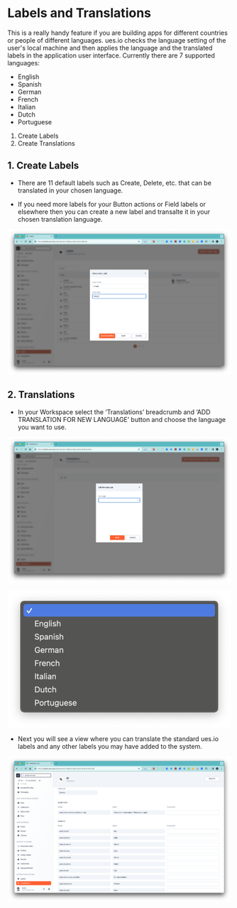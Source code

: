 # Labels and Translations

This is a really handy feature if you are building apps for different countries or people of different languages. ues.io checks the language setting of the user's local machine and then applies the language and the translated labels in the application user interface. Currently there are 7 supported languages:

-   English
-   Spanish
-   German
-   French
-   Italian
-   Dutch
-   Portuguese

1. Create Labels
2. Create Translations

## 1. Create Labels

-   There are 11 default labels such as Create, Delete, etc. that can be translated in your chosen language.

-   If you need more labels for your Button actions or Field labels or elsewhere then you can create a new label and transalte it in your chosen translation language.

![Create Label](./image2.png "Create Label")

## 2. Translations

-   In your Workspace select the ‘Translations’ breadcrumb and ‘ADD TRANSLATION FOR NEW LANGUAGE’ button and choose the language you want to use.

![Create Collection](./image4.png "Create Collection")

![Create Collection](./image1.png "Create Collection")

-   Next you will see a view where you can translate the standard ues.io labels and any other labels you may have added to the system.

![Create Collection](./image3.png "Create Collection")

